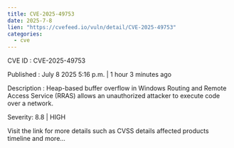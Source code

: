 ```yaml
--- 
title: CVE-2025-49753
date: 2025-7-8
lien: "https://cvefeed.io/vuln/detail/CVE-2025-49753"
categories:
  - cve
---
```


CVE ID : CVE-2025-49753

Published :  July 8
2025
5:16 p.m. | 1 hour
3 minutes ago

Description : Heap-based buffer overflow in Windows Routing and Remote Access Service (RRAS) allows an unauthorized attacker to execute code over a network.

Severity: 8.8 | HIGH

Visit the link for more details
such as CVSS details
affected products
timeline
and more...
